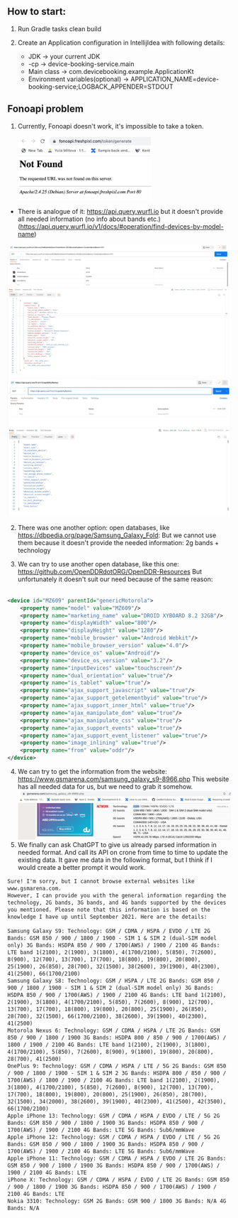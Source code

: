 ## How to start:
1. Run Gradle tasks clean build
2. Create an Application configuration in IntellijIdea with following details:

   - JDK -> your current JDK
   - -cp -> device-booking-service.main
   - Main class -> com.devicebooking.example.ApplicationKt
   - Environment variables(optional) -> APPLICATION_NAME=device-booking-service;LOGBACK_APPENDER=STDOUT 

## Fonoapi problem

1. Currently, Fonoapi doesn't work, it's impossible to take a token.

   <img src="./documentation/fonoapi_screenshot.jpg" width="300" alt="Current Fonoapi state">

- There is analogue of it: https://api.query.wurfl.io but it doesn't provide all needed information (no info about bands
  etc.) (https://api.query.wurfl.io/v1/docs/#operation/find-devices-by-model-name)

![wurfl_screenshot.jpg](documentation/wurfl_screenshot.jpg)
![wurfl_available_info.jpg](documentation/wurfl_available_info.jpg)

2. There was one another option: open databases, like https://dbpedia.org/page/Samsung_Galaxy_Fold:
   But we cannot use them because it doesn't provide the needed information: 2g bands + technology

3. We can try to use another open database, like this one: https://github.com/OpenDDRdotORG/OpenDDR-Resources
   But unfortunately it doesn't suit our need because of the same reason:

```xml

<device id="MZ609" parentId="genericMotorola">
    <property name="model" value="MZ609"/>
    <property name="marketing_name" value="DROID XYBOARD 8.2 32GB"/>
    <property name="displayWidth" value="800"/>
    <property name="displayHeight" value="1280"/>
    <property name="mobile_browser" value="Android Webkit"/>
    <property name="mobile_browser_version" value="4.0"/>
    <property name="device_os" value="Android"/>
    <property name="device_os_version" value="3.2"/>
    <property name="inputDevices" value="touchscreen"/>
    <property name="dual_orientation" value="true"/>
    <property name="is_tablet" value="true"/>
    <property name="ajax_support_javascript" value="true"/>
    <property name="ajax_support_getelementbyid" value="true"/>
    <property name="ajax_support_inner_html" value="true"/>
    <property name="ajax_manipulate_dom" value="true"/>
    <property name="ajax_manipulate_css" value="true"/>
    <property name="ajax_support_events" value="true"/>
    <property name="ajax_support_event_listener" value="true"/>
    <property name="image_inlining" value="true"/>
    <property name="from" value="oddr"/>
</device>
```

4. We can try to get the information from the website: https://www.gsmarena.com/samsung_galaxy_s9-8966.php
   This website has all needed data for us, but we need to grab it somehow.
   ![gsm_arena.jpg](documentation%2Fgsm_arena.jpg)
5. We finally can ask ChatGPT to give us already parsed information in needed format. And call its API on crone from
   time
   to time to update the existing data. It gave me data in the following format, but I think if I would create a better
   prompt it would work.

```text
Sure! I'm sorry, but I cannot browse external websites like www.gsmarena.com. 
However, I can provide you with the general information regarding the technology, 2G bands, 3G bands, and 4G bands supported by the devices you mentioned. Please note that this information is based on the knowledge I have up until September 2021. Here are the details:

Samsung Galaxy S9: Technology: GSM / CDMA / HSPA / EVDO / LTE 2G Bands: GSM 850 / 900 / 1800 / 1900 - SIM 1 & SIM 2 (dual-SIM model only) 3G Bands: HSDPA 850 / 900 / 1700(AWS) / 1900 / 2100 4G Bands: LTE band 1(2100), 2(1900), 3(1800), 4(1700/2100), 5(850), 7(2600), 8(900), 12(700), 13(700), 17(700), 18(800), 19(800), 20(800), 25(1900), 26(850), 28(700), 32(1500), 38(2600), 39(1900), 40(2300), 41(2500), 66(1700/2100)
Samsung Galaxy S8: Technology: GSM / HSPA / LTE 2G Bands: GSM 850 / 900 / 1800 / 1900 - SIM 1 & SIM 2 (dual-SIM model only) 3G Bands: HSDPA 850 / 900 / 1700(AWS) / 1900 / 2100 4G Bands: LTE band 1(2100), 2(1900), 3(1800), 4(1700/2100), 5(850), 7(2600), 8(900), 12(700), 13(700), 17(700), 18(800), 19(800), 20(800), 25(1900), 26(850), 28(700), 32(1500), 66(1700/2100), 38(2600), 39(1900), 40(2300), 41(2500)
Motorola Nexus 6: Technology: GSM / CDMA / HSPA / LTE 2G Bands: GSM 850 / 900 / 1800 / 1900 3G Bands: HSDPA 800 / 850 / 900 / 1700(AWS) / 1800 / 1900 / 2100 4G Bands: LTE band 1(2100), 2(1900), 3(1800), 4(1700/2100), 5(850), 7(2600), 8(900), 9(1800), 19(800), 20(800), 28(700), 41(2500)
OnePlus 9: Technology: GSM / CDMA / HSPA / LTE / 5G 2G Bands: GSM 850 / 900 / 1800 / 1900 - SIM 1 & SIM 2 3G Bands: HSDPA 800 / 850 / 900 / 1700(AWS) / 1800 / 1900 / 2100 4G Bands: LTE band 1(2100), 2(1900), 3(1800), 4(1700/2100), 5(850), 7(2600), 8(900), 12(700), 13(700), 17(700), 18(800), 19(800), 20(800), 25(1900), 26(850), 28(700), 32(1500), 34(2000), 38(2600), 39(1900), 40(2300), 41(2500), 42(3500), 66(1700/2100)
Apple iPhone 13: Technology: GSM / CDMA / HSPA / EVDO / LTE / 5G 2G Bands: GSM 850 / 900 / 1800 / 1900 3G Bands: HSDPA 850 / 900 / 1700(AWS) / 1900 / 2100 4G Bands: LTE 5G Bands: Sub6/mmWave
Apple iPhone 12: Technology: GSM / CDMA / HSPA / EVDO / LTE / 5G 2G Bands: GSM 850 / 900 / 1800 / 1900 3G Bands: HSDPA 850 / 900 / 1700(AWS) / 1900 / 2100 4G Bands: LTE 5G Bands: Sub6/mmWave
Apple iPhone 11: Technology: GSM / CDMA / HSPA / EVDO / LTE 2G Bands: GSM 850 / 900 / 1800 / 1900 3G Bands: HSDPA 850 / 900 / 1700(AWS) / 1900 / 2100 4G Bands: LTE
iPhone X: Technology: GSM / CDMA / HSPA / EVDO / LTE 2G Bands: GSM 850 / 900 / 1800 / 1900 3G Bands: HSDPA 850 / 900 / 1700(AWS) / 1900 / 2100 4G Bands: LTE
Nokia 3310: Technology: GSM 2G Bands: GSM 900 / 1800 3G Bands: N/A 4G Bands: N/A
```
